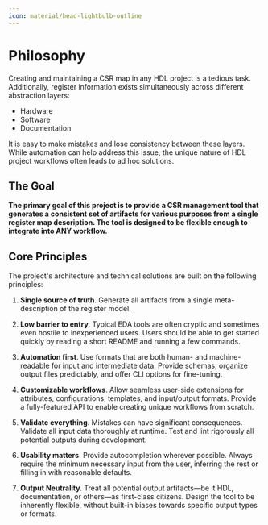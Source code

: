```yaml
---
icon: material/head-lightbulb-outline
---
```


# Philosophy

Creating and maintaining a CSR map in any HDL project is a tedious task. Additionally, register information exists simultaneously across different abstraction layers:

- Hardware
- Software
- Documentation

It is easy to make mistakes and lose consistency between these layers. While automation can help address this issue, the unique nature of HDL project workflows often leads to ad hoc solutions.

## The Goal

**The primary goal of this project is to provide a CSR management tool that generates a consistent set of artifacts for various purposes from a single register map description. The tool is designed to be flexible enough to integrate into ANY workflow.**

## Core Principles

The project's architecture and technical solutions are built on the following principles:

1. **Single source of truth**.
Generate all artifacts from a single meta-description of the register model.

2. **Low barrier to entry**.
Typical EDA tools are often cryptic and sometimes even hostile to inexperienced users. Users should be able to get started quickly by reading a short README and running a few commands.

3. **Automation first**.
Use formats that are both human- and machine-readable for input and intermediate data. Provide schemas, organize output files predictably, and offer CLI options for fine-tuning.

4. **Customizable workflows**.
Allow seamless user-side extensions for attributes, configurations, templates, and input/output formats. Provide a fully-featured API to enable creating unique workflows from scratch.

5. **Validate everything**.
Mistakes can have significant consequences. Validate all input data thoroughly at runtime. Test and lint rigorously all potential outputs during development.

6. **Usability matters**.
Provide autocompletion wherever possible. Always require the minimum necessary input from the user, inferring the rest or filling in with reasonable defaults.

7. **Output Neutrality**.
Treat all potential output artifacts—be it HDL, documentation, or others—as first-class citizens. Design the tool to be inherently flexible, without built-in biases towards specific output types or formats.

